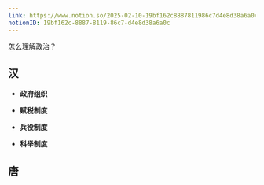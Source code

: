 ```yaml
---
link: https://www.notion.so/2025-02-10-19bf162c8887811986c7d4e8d38a6a0c
notionID: 19bf162c-8887-8119-86c7-d4e8d38a6a0c
---
```

怎么理解政治？


## 汉


-  **政府组织**


-  **赋税制度**


-  **兵役制度**


-  **科举制度**


## 唐

